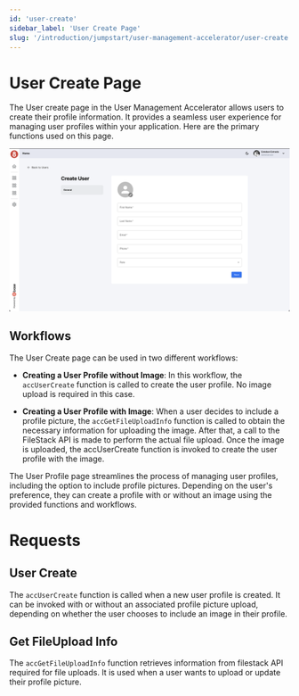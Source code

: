 ```yaml
---
id: 'user-create'
sidebar_label: 'User Create Page'
slug: '/introduction/jumpstart/user-management-accelerator/user-create'
---
```

# User Create Page

The User create page in the User Management Accelerator allows users to create their profile information. It provides a seamless user experience for managing user profiles within your application. Here are the primary functions used on this page.

![User Create Page](../_images/userCreatePage.png)

## Workflows

The User Create page can be used in two different workflows:

- **Creating a User Profile without Image**: In this workflow, the `accUserCreate` function is called to create the user profile. No image upload is required in this case.

- **Creating a User Profile with Image**: When a user decides to include a profile picture, the `accGetFileUploadInfo` function is called to obtain the necessary information for uploading the image. After that, a call to the FileStack API is made to perform the actual file upload. Once the image is uploaded, the accUserCreate function is invoked to create the user profile with the image.

The User Profile page streamlines the process of managing user profiles, including the option to include profile pictures. Depending on the user's preference, they can create a profile with or without an image using the provided functions and workflows.

# Requests

## User Create

The `accUserCreate` function is called when a new user profile is created. It can be invoked with or without an associated profile picture upload, depending on whether the user chooses to include an image in their profile.

## Get FileUpload Info

The `accGetFileUploadInfo` function retrieves information from filestack API required for file uploads. It is used when a user wants to upload or update their profile picture.





